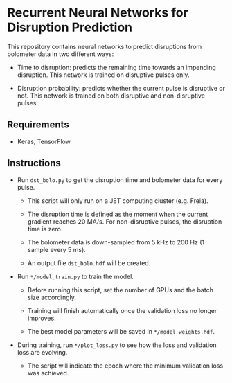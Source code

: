 # Recurrent Neural Networks for Disruption Prediction

This repository contains neural networks to predict disruptions from bolometer data in two different ways:

* Time to disruption: predicts the remaining time towards an impending disruption. This network is trained on disruptive pulses only.

* Disruption probability: predicts whether the current pulse is disruptive or not. This network is trained on both disruptive and non-disruptive pulses.

## Requirements

- Keras, TensorFlow

## Instructions

- Run `dst_bolo.py` to get the disruption time and bolometer data for every pulse.

    - This script will only run on a JET computing cluster (e.g. Freia).
    
    - The disruption time is defined as the moment when the current gradient reaches 20 MA/s. For non-disruptive pulses, the disruption time is zero.

    - The bolometer data is down-sampled from 5 kHz to 200 Hz (1 sample every 5 ms).

    - An output file `dst_bolo.hdf` will be created.

- Run `*/model_train.py` to train the model.

    - Before running this script, set the number of GPUs and the batch size accordingly.

    - Training will finish automatically once the validation loss no longer improves.
    
    - The best model parameters will be saved in `*/model_weights.hdf`.

- During training, run `*/plot_loss.py` to see how the loss and validation loss are evolving.

    - The script will indicate the epoch where the minimum validation loss was achieved.
